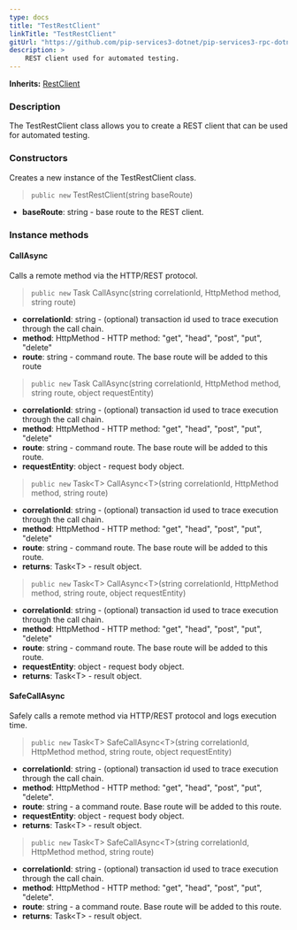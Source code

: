 ```yaml
---
type: docs
title: "TestRestClient"
linkTitle: "TestRestClient"
gitUrl: "https://github.com/pip-services3-dotnet/pip-services3-rpc-dotnet"
description: >
    REST client used for automated testing.
---
```


**Inherits:** [RestClient](../../clients/rest_client)

### Description

The TestRestClient class allows you to create a REST client that can be used for automated testing.

### Constructors
Creates a new instance of the TestRestClient class.

> `public new` TestRestClient(string baseRoute)

- **baseRoute**: string - base route to the REST client.


### Instance methods

#### CallAsync
Calls a remote method via the HTTP/REST protocol.

> `public new` Task CallAsync(string correlationId, HttpMethod method, string route)

- **correlationId**: string - (optional) transaction id used to trace execution through the call chain.
- **method**: HttpMethod - HTTP method: "get", "head", "post", "put", "delete"
- **route**: string - command route. The base route will be added to this route


> `public new` Task CallAsync(string correlationId, HttpMethod method, string route, object requestEntity)

- **correlationId**: string - (optional) transaction id used to trace execution through the call chain.
- **method**: HttpMethod - HTTP method: "get", "head", "post", "put", "delete"
- **route**: string - command route. The base route will be added to this route.
- **requestEntity**: object - request body object.


> `public new` Task\<T\> CallAsync\<T\>(string correlationId, HttpMethod method, string route)

- **correlationId**: string - (optional) transaction id used to trace execution through the call chain.
- **method**: HttpMethod - HTTP method: "get", "head", "post", "put", "delete"
- **route**: string - command route. The base route will be added to this route.
- **returns**: Task\<T\> - result object.



> `public new` Task\<T\> CallAsync\<T\>(string correlationId, HttpMethod method, string route, object requestEntity)

- **correlationId**: string - (optional) transaction id used to trace execution through the call chain.
- **method**: HttpMethod - HTTP method: "get", "head", "post", "put", "delete"
- **route**: string - command route. The base route will be added to this route.
- **requestEntity**: object - request body object.
- **returns**: Task\<T\> - result object.

#### SafeCallAsync
Safely calls a remote method via HTTP/REST protocol and logs execution time.

> `public new` Task\<T\> SafeCallAsync\<T\>(string correlationId, HttpMethod method, string route, object requestEntity)

- **correlationId**: string - (optional) transaction id used to trace execution through the call chain.
- **method**: HttpMethod - HTTP method: "get", "head", "post", "put", "delete".
- **route**: string - a command route. Base route will be added to this route.
- **requestEntity**: object - request body object.
- **returns**: Task\<T\> - result object.


> `public new` Task\<T\> SafeCallAsync\<T\>(string correlationId, HttpMethod method, string route)

- **correlationId**: string - (optional) transaction id used to trace execution through the call chain.
- **method**: HttpMethod - HTTP method: "get", "head", "post", "put", "delete".
- **route**: string - a command route. Base route will be added to this route.
- **returns**: Task\<T\> - result object.


